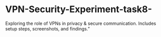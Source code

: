 # VPN-Security-Experiment-task8-
Exploring the role of VPNs in privacy &amp; secure communication. Includes setup steps, screenshots, and findings.”
